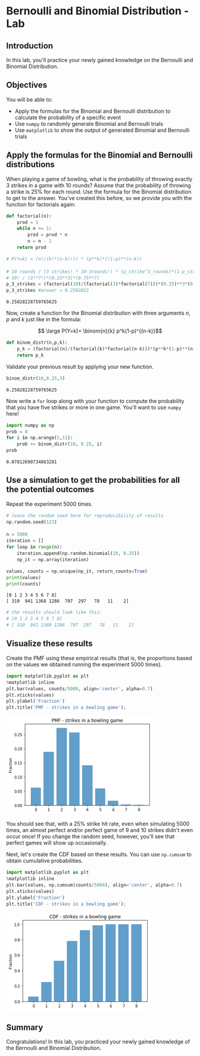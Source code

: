 
# Bernoulli and Binomial Distribution - Lab

## Introduction
In this lab, you'll practice your newly gained knowledge on the Bernoulli and Binomial Distribution.

## Objectives
You will be able to:

* Apply the formulas for the Binomial and Bernoulli distribution to calculate the probability of a specific event
* Use `numpy` to randomly generate Binomial and Bernoulli trials
* Use `matplotlib` to show the output of generated Binomial and Bernoulli trials

## Apply the formulas for the Binomial and Bernoulli distributions

When playing a game of bowling, what is the probability of throwing exactly 3 strikes in a game with 10 rounds? Assume that the probability of throwing a strike is 25% for each round. Use the formula for the Binomial distribution to get to the answer. You've created this before, so we provide you with the function for factorials again:


```python
def factorial(n):
    prod = 1
    while n >= 1:
        prod = prod * n
        n = n - 1
    return prod
```


```python
# P(Y=k) = (n!/(k!*(n-k)!)) * (p**k)*((1-p)**(n-k))

# 10 rounds / (3 strikes! * 10-3rounds!) * (p_strike^3_rounds)*(1-p_strike)^10-3rounds
# 10! / (3!*7!)*(0.25**3)*(0.75**7)
p_3_strikes = (factorial(10)/(factorial(3)*factorial(7)))*(0.25)**3*(0.75)**7 
p_3_strikes #answer = 0.2502822
```




    0.25028228759765625



Now, create a function for the Binomial distribution with three arguments $n$, $p$ and $k$ just like in the formula:

$$ \large P(Y=k)= \binom{n}{k} p^k(1-p)^{(n-k)}$$ 



```python
def binom_distr(n,p,k):
    p_k = (factorial(n)/(factorial(k)*factorial(n-k)))*(p**k*(1-p)**(n-k))
    return p_k
```

Validate your previous result by applying your new function.


```python
binom_distr(10,0.25,3)
```




    0.25028228759765625



Now write a `for` loop along with your function to compute the probability that you have five strikes or more in one game. You'll want to use `numpy` here!


```python
import numpy as np
prob = 0
for i in np.arange(5,11):
    prob += binom_distr(10, 0.25, i)
prob
```




    0.07812690734863281



## Use a simulation to get the probabilities for all the potential outcomes

Repeat the experiment 5000 times.


```python
# leave the random seed here for reproducibility of results
np.random.seed(123)

n = 5000
iteration = []
for loop in range(n):
    iteration.append(np.random.binomial(10, 0.25))
    np_it = np.array(iteration)
```


```python
values, counts = np.unique(np_it, return_counts=True)
print(values)
print(counts)
```

    [0 1 2 3 4 5 6 7 8]
    [ 310  941 1368 1286  707  297   78   11    2]



```python
# the results should look like this:
# [0 1 2 3 4 5 6 7 8]
# [ 310  941 1368 1286  707  297   78   11    2]
```

## Visualize these results

Create the PMF using these empirical results (that is, the proportions based on the values we obtained running the experiment 5000 times).


```python
import matplotlib.pyplot as plt
%matplotlib inline
plt.bar(values, counts/5000, align='center', alpha=0.7)
plt.xticks(values)
plt.ylabel('Fraction')
plt.title('PMF - strikes in a bowling game');
```


![png](output_14_0.png)


You should see that, with a 25% strike hit rate, even when simulating 5000 times, an almost perfect and/or perfect game of 9 and 10 strikes didn't even occur once! If you change the random seed, however, you'll see that perfect games will show up occasionally. 

Next, let's create the CDF based on these results. You can use `np.cumsum` to obtain cumulative probabilities.


```python
import matplotlib.pyplot as plt
%matplotlib inline
plt.bar(values, np.cumsum(counts/5000), align='center', alpha=0.7)
plt.xticks(values)
plt.ylabel('Fraction')
plt.title('CDF - strikes in a bowling game');
```


![png](output_16_0.png)


## Summary

Congratulations! In this lab, you practiced your newly gained knowledge of the Bernoulli and Binomial Distribution.
